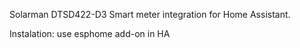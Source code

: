 Solarman DTSD422-D3 Smart meter integration for Home Assistant.

Instalation:
use esphome add-on in HA
